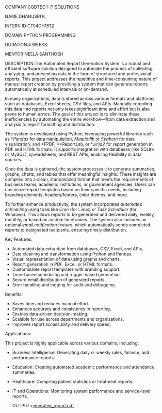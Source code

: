 COMPANY:CODTECH IT SOLUTIONS

NAME:DHANUSRI K

INTERN ID:CT04DH1632

DOMAIN:PYTHON PROGRAMMING

DURATION:4 WEEKS

MENTOR:NEELA SANTHOSH

DESCRIPTION:The Automated Report Generation System is a robust and efficient software solution designed to automate the process of collecting, analyzing, and presenting data in the form of structured and professional reports. This project addresses the repetitive and time-consuming nature of manual report creation by providing a system that can generate reports automatically at scheduled intervals or on-demand.

In many organizations, data is stored across various formats and platforms such as databases, Excel sheets, CSV files, and APIs. Manually compiling this data into reports not only takes significant time and effort but is also prone to human errors. The goal of this project is to eliminate these inefficiencies by automating the entire workflow—from data extraction and analysis to report formatting and distribution.

The system is developed using Python, leveraging powerful libraries such as **Pandas* for data manipulation, *Matplotlib* or *Seaborn* for data visualization, and *FPDF, **ReportLab, or **Jinja2* for report generation in PDF and HTML formats. It supports integration with databases (like SQLite or MySQL), spreadsheets, and REST APIs, enabling flexibility in data sources.

Once the data is gathered, the system processes it to generate summaries, graphs, charts, and tables that offer meaningful insights. These insights are compiled into a clean, standardized format that meets the requirements of business teams, academic institutions, or government agencies. Users can customize report templates based on their specific needs, including branding elements, headers/footers, color themes, and more.

To further enhance productivity, the system incorporates *automated scheduling* using tools like *Cron* (for Linux) or *Task Scheduler* (for Windows). This allows reports to be generated and delivered daily, weekly, monthly, or based on custom timeframes. The system also includes an optional *email notification* feature, which automatically sends completed reports to designated recipients, ensuring timely distribution.

Key Features:

* Automated data extraction from databases, CSV, Excel, and APIs.
* Data cleaning and transformation using Python and Pandas.
* Visual representation of data using graphs and charts.
* Report generation in PDF, Excel, or HTML formats.
* Customizable report templates with branding support.
* Time-based scheduling and trigger-based generation.
* Secure email distribution of generated reports.
* Error handling and logging for audit and debugging.

Benefits:

* Saves time and reduces manual effort.
* Enhances accuracy and consistency in reporting.
* Enables data-driven decision-making.
* Scalable for use across departments and organizations.
* Improves report accessibility and delivery speed.

Applications:

This project is highly applicable across various domains, including:

* Business Intelligence: Generating daily or weekly sales, finance, and performance reports.
* Education: Creating automated academic performance and attendance summaries.
* Healthcare: Compiling patient statistics or treatment reports.
* IT and Operations: Monitoring system performance and service-level reports.

  OUTPUT:[generated_report.pdf](https://github.com/user-attachments/files/21508828/generated_report.pdf)
